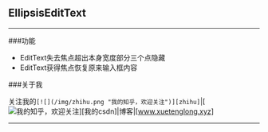 ## EllipsisEditText
----


###功能


- EditText失去焦点超出本身宽度部分三个点隐藏
- EditText获得焦点恢复原来输入框内容




###关于我


关注我的`[![](/img/zhihu.png "我的知乎，欢迎关注")][zhihu]`|[![](https://github.com/xuetenglong/README/blob/master/img/csdn.png "我的知乎，欢迎关注")][我的csdn]|博客|[www.xuetenglong.xyz]




*******************
[csdn]:http://www.xuetenglong.xyz
